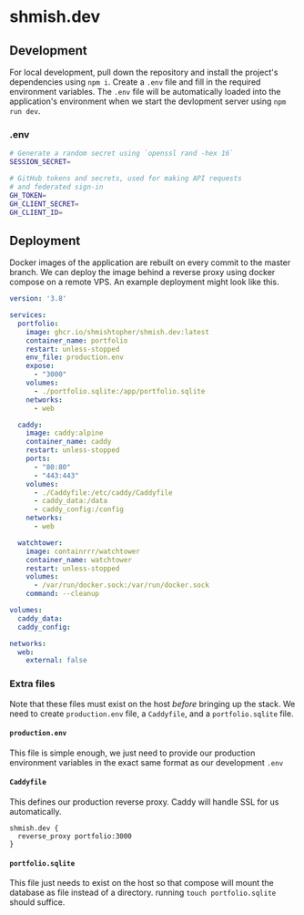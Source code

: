 # shmish.dev

## Development

For local development, pull down the repository and install
the project's dependencies using `npm i`. Create a `.env`
file and fill in the required environment variables. The
`.env` file will be automatically loaded into the
application's environment when we start the devlopment
server using `npm run dev`.

### .env

```bash
# Generate a random secret using `openssl rand -hex 16`
SESSION_SECRET=

# GitHub tokens and secrets, used for making API requests
# and federated sign-in
GH_TOKEN=
GH_CLIENT_SECRET=
GH_CLIENT_ID=
```

## Deployment

Docker images of the application are rebuilt on every
commit to the master branch. We can deploy the image behind
a reverse proxy using docker compose on a remote VPS. An
example deployment might look like this.

```yaml
version: '3.8'

services:
  portfolio:
    image: ghcr.io/shmishtopher/shmish.dev:latest
    container_name: portfolio
    restart: unless-stopped
    env_file: production.env
    expose:
      - "3000"
    volumes:
      - ./portfolio.sqlite:/app/portfolio.sqlite
    networks:
      - web

  caddy:
    image: caddy:alpine
    container_name: caddy
    restart: unless-stopped
    ports:
      - "80:80"
      - "443:443"
    volumes:
      - ./Caddyfile:/etc/caddy/Caddyfile
      - caddy_data:/data
      - caddy_config:/config
    networks:
      - web

  watchtower:
    image: containrrr/watchtower
    container_name: watchtower
    restart: unless-stopped
    volumes:
      - /var/run/docker.sock:/var/run/docker.sock
    command: --cleanup

volumes:
  caddy_data:
  caddy_config:

networks:
  web:
    external: false
```

### Extra files

Note that these files must exist on the host *before*
bringing up the stack. We need to create `production.env`
file, a `Caddyfile`, and a `portfolio.sqlite` file.

#### `production.env`

This file is simple enough, we just need to provide our
production environment variables in the exact same format
as our development `.env`

#### `Caddyfile`

This defines our production reverse proxy. Caddy will
handle SSL for us automatically.

```caddyfile
shmish.dev {
  reverse_proxy portfolio:3000
}
```

#### `portfolio.sqlite`

This file just needs to exist on the host so that compose
will mount the database as file instead of a directory.
running `touch portfolio.sqlite` should suffice.
